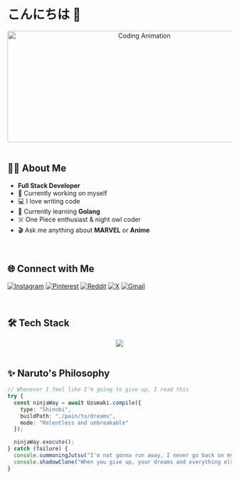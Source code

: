 # こんにちは 👋

<div align="center">
  <img height="250" width="600" alt="Coding Animation" src="https://media1.giphy.com/media/v1.Y2lkPTc5MGI3NjExbzBjaXp4dHN2MnE5dzJuZGc5YWsya2ttOTU0eHU0aWw2eXFxajN6aCZlcD12MV9pbnRlcm5hbF9naWZfYnlfaWQmY3Q9Zw/2y98KScHKeaQM/giphy.gif" />
</div>

</br>

## 👨‍💻 About Me

- **Full Stack Developer**
- 🔭 Currently working on myself
- 💻 I love writing code
- 🧠 Currently learning **Golang**
- ☠️ One Piece enthusiast & night owl coder
- 🎬 Ask me anything about **MARVEL** or **Anime**

</br>

## 🌐 Connect with Me

[![Instagram](https://img.shields.io/badge/Instagram-%23E4405F.svg?logo=Instagram&logoColor=white)](https://instagram.com/myselfsatyam_) 
[![Pinterest](https://img.shields.io/badge/Pinterest-%23E60023.svg?logo=Pinterest&logoColor=white)](https://pinterest.com/myselfsatyam_) 
[![Reddit](https://img.shields.io/badge/Reddit-%23FF4500.svg?logo=Reddit&logoColor=white)](https://reddit.com/user/s_aat) 
[![X](https://img.shields.io/badge/X-black.svg?logo=X&logoColor=white)](https://x.com/satyam_says_17) 
[![Gmail](https://img.shields.io/badge/Email-D14836?logo=gmail&logoColor=white)](mailto:satyamsharma21589@gmail.com)

</br>

## 🛠 Tech Stack

<div align="center">
  <a href="https://skillicons.dev">
    <img src="https://skillicons.dev/icons?i=ts,react,nextjs,nodejs,golang,mongodb,tailwind,python,cpp&theme=dark&perline=3" />
  </a>
</div>

</br>

## ✨ Naruto's Philosophy

```typescript
// Whenever I feel like I’m going to give up, I read this
try {
  const ninjaWay = await Uzumaki.compile({
    type: "Shinobi",
    buildPath: "./pain/to/dreams",
    mode: "Relentless and unbreakable"
  });

  ninjaWay.execute();
} catch (failure) {
  console.summoningJutsu("I'm not gonna run away, I never go back on my word... that's my nindō.");
  console.shadowClone("When you give up, your dreams and everything else are gone.");
}

